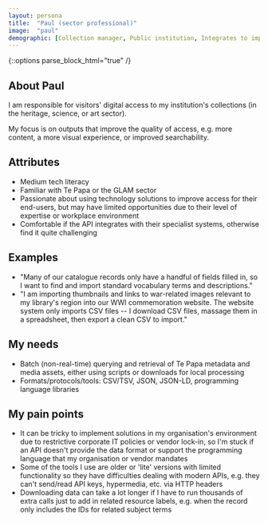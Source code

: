 ```yaml
---
layout: persona
title:  "Paul (sector professional)"
image:  "paul"
demographic: [Collection manager, Public institution, Integrates to improve access to collections, Batch querying]
---
```


{::options parse_block_html="true" /}
<div class="col">

## About Paul

I am responsible for visitors' digital access to my institution's collections (in the heritage, science, or art sector).  

My focus is on outputs that improve the quality of access, e.g. more content, a more visual experience, or improved searchability.

## Attributes

* Medium tech literacy
* Familiar with Te Papa or the GLAM sector
* Passionate about using technology solutions to improve access for their end-users, but may have limited opportunities due to their level of expertise or workplace environment
* Comfortable if the API integrates with their specialist systems, otherwise find it quite challenging

</div>
<div class="col">

## Examples

* "Many of our catalogue records only have a handful of fields filled in, so I want to find and import standard vocabulary terms and descriptions."
* "I am importing thumbnails and links to war-related images relevant to my library's region into our WWI commemoration website. The website system only imports CSV files -- I download CSV files, massage them in a spreadsheet, then export a clean CSV to import."

</div>
<div class="col">

## My needs

* Batch (non-real-time) querying and retrieval of Te Papa metadata and media assets, either using scripts or downloads for local processing
* Formats/protocols/tools: CSV/TSV, JSON, JSON-LD, programming language libraries

## My pain points

* It can be tricky to implement solutions in my organisation's environment due to restrictive corporate IT policies or vendor lock-in, so I'm stuck if an API doesn't provide the data format or support the programming language that my organisation or vendor mandates
* Some of the tools I use are older or 'lite' versions with limited functionality so they have difficulties dealing with modern APIs, e.g. they can't send/read API keys, hypermedia, etc. via HTTP headers 
* Downloading data can take a lot longer if I have to run thousands of extra calls just to add in related resource labels, e.g. when the record only includes the IDs for related subject terms

</div>
